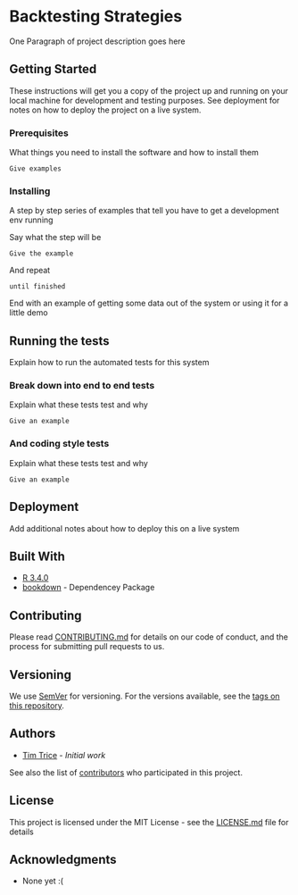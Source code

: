 # Backtesting Strategies

One Paragraph of project description goes here

## Getting Started

These instructions will get you a copy of the project up and running on your local machine for development and testing purposes. See deployment for notes on how to deploy the project on a live system.

### Prerequisites

What things you need to install the software and how to install them

```
Give examples
```

### Installing

A step by step series of examples that tell you have to get a development env running

Say what the step will be

```
Give the example
```

And repeat

```
until finished
```

End with an example of getting some data out of the system or using it for a little demo

## Running the tests

Explain how to run the automated tests for this system

### Break down into end to end tests

Explain what these tests test and why

```
Give an example
```

### And coding style tests

Explain what these tests test and why

```
Give an example
```

## Deployment

Add additional notes about how to deploy this on a live system

## Built With

* [R 3.4.0](https://www.r-project.org/)
* [bookdown](https://bookdown.org/yihui/bookdown/) - Dependencey Package

## Contributing

Please read [CONTRIBUTING.md](https://gist.github.com/timtrice/e9e39b761ae594c89406f9595f0e1d92) for details on our code of conduct, and the process for submitting pull requests to us.

## Versioning

We use [SemVer](http://semver.org/) for versioning. For the versions available, see the [tags on this repository](https://github.com/timtrice/backtesting-strategies/tags). 

## Authors

* [Tim Trice](https://github.com/timtrice) - *Initial work*

See also the list of [contributors](https://github.com/timtrice/backtesting-strategies/contributors) who participated in this project.

## License

This project is licensed under the MIT License - see the [LICENSE.md](LICENSE.md) file for details

## Acknowledgments

* None yet :(
